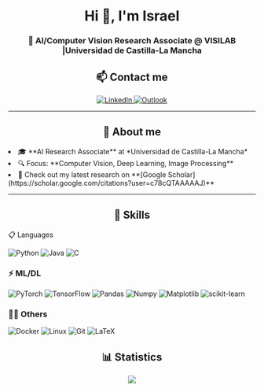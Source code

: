 <h1 align="center">Hi 👋, I'm Israel</h1>
<h3 align="center">🔭 AI/Computer Vision Research Associate @ VISILAB |Universidad de Castilla-La Mancha</h3>

<h2 align="center">📫 Contact me</h3>
<p align="center">
    <a target="_blank" href="https://www.linkedin.com/in/israel-mateos-aparicio">
        <img src="https://img.shields.io/badge/LinkedIn-0077B5?style=for-the-badge&logo=linkedin&logoColor=white" alt="LinkedIn" />
    </a>
    <a target="_blank" href="mailto:israel.mateosaparici@uclm.es">
        <img src="https://img.shields.io/badge/Microsoft_Outlook-0078D4?style=for-the-badge&logo=microsoft-outlook&logoColor=white" alt="Outlook" />
    </a>
</p>

---

<h2 align="center">👨 About me</h3
<ul>
    <li>🎓 **AI Research Associate** at *Universidad de Castilla-La Mancha*</li>
    <li>🔍 Focus: **Computer Vision, Deep Learning, Image Processing**</li>
    <li>📝 Check out my latest research on **[Google Scholar](https://scholar.google.com/citations?user=c78cQTAAAAAJ)**</li>
</ul>

---

<h2 align="center">🚀 Skills</h3

<h3 align="left">📋 Languages</h3>
<p align="left">
    <img src="https://img.shields.io/badge/python-3670A0?style=for-the-badge&logo=python&logoColor=ffdd54" alt="Python" />
    <img src="https://img.shields.io/badge/java-%23ED8B00.svg?style=for-the-badge&logo=openjdk&logoColor=white" alt="Java" />
    <img src="https://img.shields.io/badge/c-%2300599C.svg?style=for-the-badge&logo=c&logoColor=white" alt="C" />
</p>

<h3 align="left">⚡ ML/DL</h3>
<p align="left">
    <img src="https://img.shields.io/badge/PyTorch-%23EE4C2C.svg?style=for-the-badge&logo=PyTorch&logoColor=white" alt="PyTorch" />
    <img src="https://img.shields.io/badge/TensorFlow-%23FF6F00.svg?style=for-the-badge&logo=TensorFlow&logoColor=white" alt="TensorFlow" />
    <img src="https://img.shields.io/badge/pandas-%23150458.svg?style=for-the-badge&logo=pandas&logoColor=white" alt="Pandas" />
    <img src="https://img.shields.io/badge/numpy-%23013243.svg?style=for-the-badge&logo=numpy&logoColor=white" alt="Numpy" />
    <img src="https://img.shields.io/badge/Matplotlib-%23ffffff.svg?style=for-the-badge&logo=Matplotlib&logoColor=black" alt="Matplotlib" />
    <img src="https://img.shields.io/badge/scikit--learn-%23F7931E.svg?style=for-the-badge&logo=scikit-learn&logoColor=white" alt="scikit-learn" />
</p>

<h3 align="left">👩‍💻 Others</h3>
<p align="left">
    <img src="https://img.shields.io/badge/docker-%230db7ed.svg?style=for-the-badge&logo=docker&logoColor=white" alt="Docker" />
    <img src="https://img.shields.io/badge/Linux-FCC624?style=for-the-badge&logo=linux&logoColor=black" alt="Linux" />
    <img src="https://img.shields.io/badge/GIT-E44C30?style=for-the-badge&logo=git&logoColor=white" alt="Git" />
    <img src="https://img.shields.io/badge/latex-%23008080.svg?style=for-the-badge&logo=latex&logoColor=white" alt="LaTeX" />
</p>


<h2 align = "center">📊 Statistics</h1>

<div align="center">
    <a href="https://github.com/anuraghazra/github-readme-stats">
        <img align="middle" src="https://github-readme-stats.vercel.app/api?username=israelMateos&count_private=true&show_icons=true&locale=en&layout=compact"/>
    </a>
</div>
<br>
